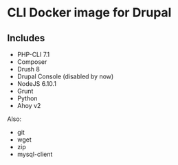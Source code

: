 # CLI Docker image for Drupal

## Includes

- PHP-CLI 7.1
- Composer
- Drush 8
- Drupal Console (disabled by now)
- NodeJS 6.10.1
- Grunt
- Python
- Ahoy v2

Also:

- git
- wget
- zip
- mysql-client
